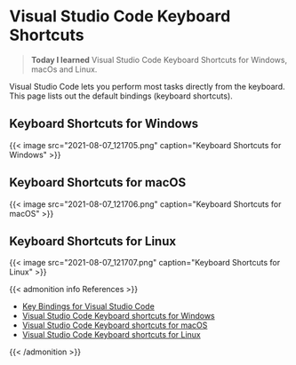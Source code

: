 # Visual Studio Code Keyboard Shortcuts


> **Today I learned** Visual Studio Code Keyboard Shortcuts for Windows, macOs and Linux.

Visual Studio Code lets you perform most tasks directly from the keyboard. This page lists out the default bindings (keyboard shortcuts).

<!--more-->
## Keyboard Shortcuts for Windows

{{< image src="2021-08-07_121705.png" caption="Keyboard Shortcuts for Windows" >}}

## Keyboard Shortcuts for macOS

{{< image src="2021-08-07_121706.png" caption="Keyboard Shortcuts for macOS" >}}

## Keyboard Shortcuts for Linux

{{< image src="2021-08-07_121707.png" caption="Keyboard Shortcuts for Linux" >}}

{{< admonition info References >}}

<!---
:(far fa-bookmark fa-fw): Bookmark this page for easy future reference!
--->

- [Key Bindings for Visual Studio Code](https://code.visualstudio.com/docs/getstarted/keybindings)
- [Visual Studio Code Keyboard shortcuts for Windows](https://code.visualstudio.com/shortcuts/keyboard-shortcuts-windows.pdf)
- [Visual Studio Code Keyboard shortcuts for macOS](https://code.visualstudio.com/shortcuts/keyboard-shortcuts-macos.pdf)
- [Visual Studio Code Keyboard shortcuts for Linux](https://code.visualstudio.com/shortcuts/keyboard-shortcuts-linux.pdf)

{{< /admonition >}}

